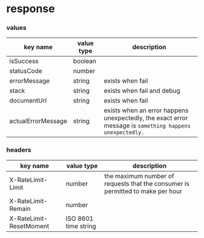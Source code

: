 # response

### values

key name | value type | description
--- | --- | ---
isSuccess | boolean |
statusCode | number |
errorMessage | string | exists when fail
stack | string | exists when fail and debug
documentUrl | string | exists when fail
actualErrorMessage | string | exists when an error happens unexpectedly, the exact error message is `something happens unexpectedly.`

### headers

key name | value type | description
--- | --- | ---
X-RateLimit-Limit | number | the maximum number of requests that the consumer is permitted to make per hour
X-RateLimit-Remain | number |
X-RateLimit-ResetMoment | ISO 8601 time string |
